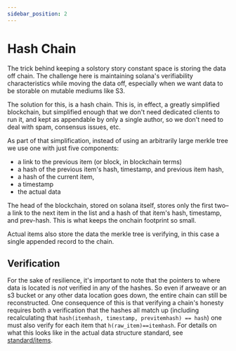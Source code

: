 ```yaml
---
sidebar_position: 2
---
```


# Hash Chain

The trick behind keeping a solstory story constant space is storing the data off
chain. The challenge here is maintaining solana's verifiability characteristics
while moving the data off, especially when we want data to be storable on
mutable mediums like S3.

The solution for this, is a hash chain. This is, in effect, a greatly simplified
blockchain, but simplified enough that we don't need dedicated clients to run it,
and kept as appendable by only a single author, so we don't need to deal with
spam, consensus issues, etc.

As part of that simplification, instead of using an arbitrarily large merkle tree
we use one with just five components:
- a link to the previous item (or block, in blockchain terms)
- a hash of the previous item's hash, timestamp, and previous item hash,
- a hash of the current item,
- a timestamp
- the actual data

The head of the blockchain, stored on solana itself, stores only the first
two–a link to the next item in the list and a hash of that item's hash,
timestamp, and prev-hash. This is what keeps the onchain footprint so small.

Actual items also store the data the merkle tree is verifying, in this case
a single appended record to the chain.

## Verification
For the sake of resilience, it's important to note that the pointers to where data
is located is *not* verified in any of the hashes. So even if arweave or an s3
bucket or any other data location goes down, the entire chain can still be
reconstructed. One consequence of this is that verifying a chain's honesty
requires both a verification that the hashes all match up (including recalculating
that `hash(itemhash, timestamp, previtemhash) == hash`) one must also verify for
each item that `h(raw_item)==itemhash`. For details on what this looks like in
the actual data structure standard, see [standard/items](../standard/items.md).

